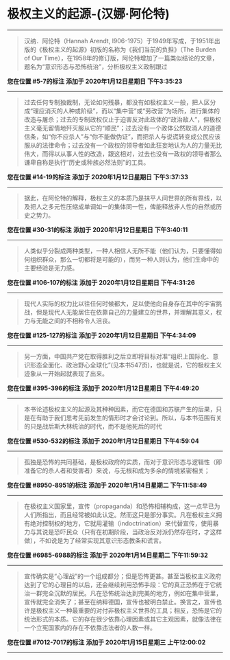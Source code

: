 # 极权主义的起源-(汉娜·阿伦特)

---

> 汉纳．阿伦特（Hannah Arendt, l906-1975）于1949年写成，于1951年出版的《极权主义的起源》初版的名称为《我们当前的负担》（The Burden of Our Time），在1958年的修订版，阿伦特增加了一篇类似结论的文章，题名为“意识形态与恐怖统治”，分析极权主义政制跟过

**您在位置 #5-7的标注** **添加于 2020年1月12日星期日 下午3:35:23**

---

> 过去任何专制独裁制，无论如何残暴，都没有如极权主义一般，把人区分成“理应消灭的人种或阶级”，而以“集中营”或“劳改营”为场所，进行集体的改造与屠杀；过去的专制政权仅止于迫害反对此政体的“政治敌人”，但极权主义毫无留情地歼灭服从它的“顺民”；过去没有一个政体公然取消人的道德信条，如“你不应杀人”与“你不能做伪证”，而把杀人与说谎转变成公民应该服从的法律命令；过去没有一个政权的领导者如此狂妄地认为人的力量无比伟大，而得以从事人性的改造，跟这相对，过去也没有一政权的领导者那么谦卑自称是执行“历史或种族必然法则”的工具。

**您在位置 #14-19的标注** **添加于 2020年1月12日星期日 下午3:37:33**

---

> 据此，在阿伦特的解释，极权主义的本质乃是抹平人间世界的所有界线，以及把人之多元性压缩成单调如一的集体同一性，俾能释放非人性的自然或历史之势力。

**您在位置 #30-31的标注** **添加于 2020年1月12日星期日 下午3:40:11**

---

> 人类似乎分裂成两种类型，一种人相信人无所不能（他们认为，只要懂得如何组织群众，那么一切都将是可能的），而另一种人则认为，他们生命中的主要经验是无力感。

**您在位置 #106-107的标注** **添加于 2020年1月12日星期日 下午4:31:26**

---

> 现代人实际的权力比以往任何时候都大，足以使他向自身存在其中的宇宙挑战，但是现代人无能居住在依靠自己的力量建立的世界，并理解其意义，权力与无能之间的不相称令人沮丧。

**您在位置 #125-127的标注** **添加于 2020年1月12日星期日 下午4:34:09**

---

> 另一方面，中国共产党在取得胜利之后立即将目标对准“组织上国际化、意识形态全面化、政治野心全球化”(见本书547页)，也就是说，它的极权主义迹象从一开始起就表现了出来。

**您在位置 #395-396的标注** **添加于 2020年1月12日星期日 下午4:49:20**

---

> 本书论述极权主义的起源及其种种因素，而它在德国和苏联产生的后果，只是在有助于我们思考先前发生的情形时才会讨论到。所以，与本书范围有关的只是战后斯大林统治的时代，而不是他死后的时代

**您在位置 #530-532的标注** **添加于 2020年1月12日星期日 下午4:59:04**

---

> 孤独是恐怖的共同基础，是极权政府的实质，而对于意识形态与逻辑性（即准备它的杀人者和受害者）来说，与无根和成为多余的情境紧密相关；

**您在位置 #8950-8951的标注** **添加于 2020年1月14日星期二 下午11:58:49**

---

> 在极权主义国家里，宣传（propaganda）和恐怖相辅构成，这一点早已为人们所指出，而且经常被如此认定。然而这只是部分事实。凡在极权主义拥有绝对控制权的地方，它就用灌输（indoctrination）来代替宣传，使用暴力与其说是恐吓民众（只有在初期阶段，当政治反对派仍然存在时，才这样做），不如说是为了经常实现其意识形态教条和谎言。

**您在位置 #6985-6988的标注** **添加于 2020年1月14日星期二 下午11:59:32**

---

> 宣传确实是“心理战”的一个组成都分；但是恐怖更甚。甚至当极权主义政府达到了它的心理目的以后，还会继续利用恐怖手段：它的真正恐怖在于它统治一群完全沉默的居民。凡在恐怖统治达到完美的地方，例如在集中营里，宣传就完全消失了；甚至在纳粹德国，宣传也被明白禁止。换言之，宣传也许是极权主义一种最重要的对付非极权主义世界的工具；相反，恐怖是它的统治形式的本质。它的存在很少依靠心理因素或其它主观因素，就像法律在一个立宪国家内的存在不依靠违法者的人数一样。

**您在位置 #7012-7017的标注** **添加于 2020年1月15日星期三 上午12:00:02**

---

